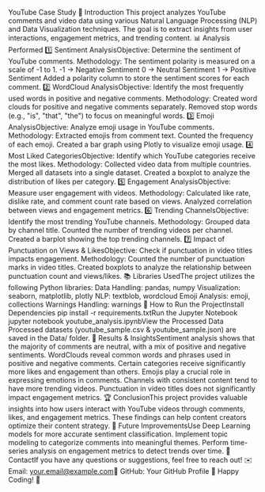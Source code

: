 YouTube Case Study
📌 Introduction
This project analyzes YouTube comments and video data using various Natural Language Processing (NLP) and Data Visualization techniques. The goal is to extract insights from user interactions, engagement metrics, and trending content.
📊 Analysis Performed
1️⃣ Sentiment AnalysisObjective: Determine the sentiment of YouTube comments.
Methodology:
The sentiment polarity is measured on a scale of -1 to 1.
-1 → Negative Sentiment
0 → Neutral Sentiment
1 → Positive Sentiment
Added a polarity column to store the sentiment scores for each comment.
2️⃣ WordCloud AnalysisObjective: Identify the most frequently used words in positive and negative comments.
Methodology:
Created word clouds for positive and negative comments separately.
Removed stop words (e.g., "is", "that", "the") to focus on meaningful words.
3️⃣ Emoji AnalysisObjective: Analyze emoji usage in YouTube comments.
Methodology:
Extracted emojis from comment text.
Counted the frequency of each emoji.
Created a bar graph using Plotly to visualize emoji usage.
4️⃣ Most Liked CategoriesObjective: Identify which YouTube categories receive the most likes.
Methodology:
Collected video data from multiple countries.
Merged all datasets into a single dataset.
Created a boxplot to analyze the distribution of likes per category.
5️⃣ Engagement AnalysisObjective: Measure user engagement with videos.
Methodology:
Calculated like rate, dislike rate, and comment count rate based on views.
Analyzed correlation between views and engagement metrics.
6️⃣ Trending ChannelsObjective: Identify the most trending YouTube channels.
Methodology:
Grouped data by channel title.
Counted the number of trending videos per channel.
Created a barplot showing the top trending channels.
7️⃣ Impact of Punctuation on Views & LikesObjective: Check if punctuation in video titles impacts engagement.
Methodology:
Counted the number of punctuation marks in video titles.
Created boxplots to analyze the relationship between punctuation count and views/likes.
📚 Libraries UsedThe project utilizes the following Python libraries:
Data Handling: pandas, numpy
Visualization: seaborn, matplotlib, plotly
NLP: textblob, wordcloud
Emoji Analysis: emoji, collections
Warnings Handling: warnings
🚀 How to Run the ProjectInstall Dependencies
pip install -r requirements.txtRun the Jupyter Notebook
jupyter notebook youtube_analysis.ipynbView the Processed Data
Processed datasets (youtube_sample.csv & youtube_sample.json) are saved in the Data/ folder.
📌 Results & InsightsSentiment analysis shows that the majority of comments are neutral, with a mix of positive and negative sentiments.
WordClouds reveal common words and phrases used in positive and negative comments.
Certain categories receive significantly more likes and engagement than others.
Emojis play a crucial role in expressing emotions in comments.
Channels with consistent content tend to have more trending videos.
Punctuation in video titles does not significantly impact engagement metrics.
🏆 ConclusionThis project provides valuable insights into how users interact with YouTube videos through comments, likes, and engagement metrics. These findings can help content creators optimize their content strategy.
📌 Future ImprovementsUse Deep Learning models for more accurate sentiment classification.
Implement topic modeling to categorize comments into meaningful themes.
Perform time-series analysis on engagement metrics to detect trends over time.
📩 ContactIf you have any questions or suggestions, feel free to reach out!
✉️ Email: your.email@example.com📌 GitHub: Your GitHub Profile
🚀 Happy Coding! 🎉
